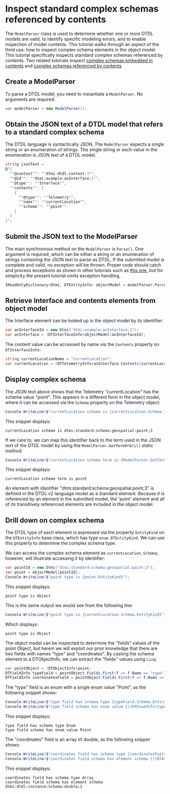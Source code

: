 ﻿# Inspect standard complex schemas referenced by contents

The `ModelParser` class is used to determine whether one or more DTDL models are valid, to identify specific modeling errors, and to enable inspection of model contents.
This tutorial walks through an aspect of the third use: how to inspect complex schema elements in the object model.
This tutorial specifically inspects standard complex schemas referenced by contents.
Two related tutorials inspect [complex schemas embedded in contents](./Tutorial06_InspectComplexSchemasEmbedded.md) and [complex schemas referenced by contents](./Tutorial07_InspectComplexSchemasReferenced.md).

## Create a ModelParser

To parse a DTDL model, you need to instantiate a `ModelParser`.
No arguments are required.

```C# Snippet:DtdlParserTutorial08_CreateModelParser
var modelParser = new ModelParser();
```

## Obtain the JSON text of a DTDL model that refers to a standard complex schema

The DTDL language is syntactically JSON.
The `ModelParser` expects a single string or an enumeration of strings.
The single string or each value in the enumeration is JSON text of a DTDL model.

```C# Snippet:DtdlParserTutorial08_ObtainDtdlTextReferencingGeoPoint
string jsonText =
@"{
  ""@context"": ""dtmi:dtdl:context;3"",
  ""@id"": ""dtmi:example:anInterface;1"",
  ""@type"": ""Interface"",
  ""contents"": [
    {
      ""@type"": ""Telemetry"",
      ""name"": ""currentLocation"",
      ""schema"": ""point""
    }
  ]
}";
```

## Submit the JSON text to the ModelParser

The main synchronous method on the `ModelParser` is `Parse()`.
One argument is required, which can be either a string or an enumeration of strings containing the JSON text to parse as DTDL.
If the submitted model is complete and valid, no exception will be thrown.
Proper code should catch and process exceptions as shown in other tutorials such as [this one](Tutorial02_FixInvalidDtdlModel.md), but for simplicity the present tutorial omits exception handling.

```C# Snippet:DtdlParserTutorial08_CallParse
IReadOnlyDictionary<Dtmi, DTEntityInfo> objectModel = modelParser.Parse(jsonText);
```

## Retrieve Interface and contents elements from object model

The Interface element can be looked up in the object model by its identifier:

```C# Snippet:DtdlParserTutorial08_GetInterfaceById
var anInterfaceId = new Dtmi("dtmi:example:anInterface;1");
var anInterface = (DTInterfaceInfo)objectModel[anInterfaceId];
```

The content value can be accessed by name via the `Contents` property on `DTInterfaceInfo`:

```C# Snippet:DtdlParserTutorial08_GetTelemetryByName
string currentLocationName = "currentLocation";
var currentLocation = (DTTelemetryInfo)anInterface.Contents[currentLocationName];
```

## Display complex schema

The JSON text above shows that the Telemetry "currentLocation" has the schema value "point".
This appears in a different form in the object model, where it can be  accessed via the `Schema` property on the Telemetry object:

```C# Snippet:DtdlParserTutorial08_DisplayTelemetrySchema
Console.WriteLine($"currentLocation schema is {currentLocation.Schema.Id}");
```

This snippet displays:

```Console
currentLocation schema is dtmi:standard:schema:geospatial:point;3
```

If we care to, we can map this identifier back to the term used in the JSON text of the DTDL model by using the `ModelParser.GetTermOrUri()` static method:

```C# Snippet:DtdlParserTutorial08_DisplayTelemetrySchemaTerm
Console.WriteLine($"currentLocation schema term is {ModelParser.GetTermOrUri(currentLocation.Schema.Id)}");
```

This snippet displays:

```Console
currentLocation schema term is point
```

An element with identifier "dtmi:standard:schema:geospatial:point;3" is defined in the DTDL v2 language model as a standard element.
Because it is referenced by an element in the submitted model, the 'point' element and all of its transitively referenced elements are included in the object model.

## Drill down on complex schema

The DTDL type of each element is expressed via the property `EntityKind` on the `DTEntityInfo` base class, which has type `enum DTEntityKind`.
We can use this property to determine the complex schema type.

We can access the complex schema element as `currentLocation.Schema`; however, will illustrate accessing it by identifier:

```C# Snippet:DtdlParserTutorial08_DisplayPointKind
var pointId = new Dtmi("dtmi:standard:schema:geospatial:point;3");
var point = objectModel[pointId];
Console.WriteLine($"point type is {point.EntityKind}");
```

This snippet displays:

```Console
point type is Object
```

This is the same output we would see from the following line:

```C# Snippet:DtdlParserTutorial08_DisplayPointKindIndirect
Console.WriteLine($"point type is {currentLocation.Schema.EntityKind}");
```

Which displays:

```Console
point type is Object
```

The object model can be inspected to determine the "fields" values of the point Object, but herein we will exploit our prior knowledge that there are two fields with names "type" and "coordinates".
By casting the schema element to a DTObjectInfo, we can extract the "fields" values using `Linq`:

```C# Snippet:DtdlParserTutorial08_QueryPointObjectFields
var pointObject = (DTObjectInfo)point;
DTFieldInfo typeField = pointObject.Fields.First(f => f.Name == "type");
DTFieldInfo coordinatesField = pointObject.Fields.First(f => f.Name == "coordinates");
```

The "type" field is an enum with a single enum value "Point", as the following snippet shows:

```C# Snippet:DtdlParserTutorial08_DisplayType
Console.WriteLine($"type field has schema type {typeField.Schema.EntityKind}");
Console.WriteLine($"type field schema has enum value {((DTEnumInfo)typeField.Schema).EnumValues[0].EnumValue}");
```

This snippet displays:

```Console
type field has schema type Enum
type field schema has enum value Point
```

The "coordinates" field is an array of double, as the following snippet shows:

```C# Snippet:DtdlParserTutorial08_DisplayCoordinates
Console.WriteLine($"coordinates field has schema type {coordinatesField.Schema.EntityKind}");
Console.WriteLine($"coordinates field schema has element schema {((DTArrayInfo)coordinatesField.Schema).ElementSchema.Id}");
```

This snippet displays:

```Console
coordinates field has schema type Array
coordinates field schema has element schema dtmi:dtdl:instance:Schema:double;2
```
